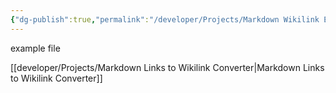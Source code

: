 ```yaml
---
{"dg-publish":true,"permalink":"/developer/Projects/Markdown Wikilink Examples/Example File with open ( parentheses/","dgPassFrontmatter":true}
---
```


example file

[[developer/Projects/Markdown Links to Wikilink Converter\|Markdown Links to Wikilink Converter]]